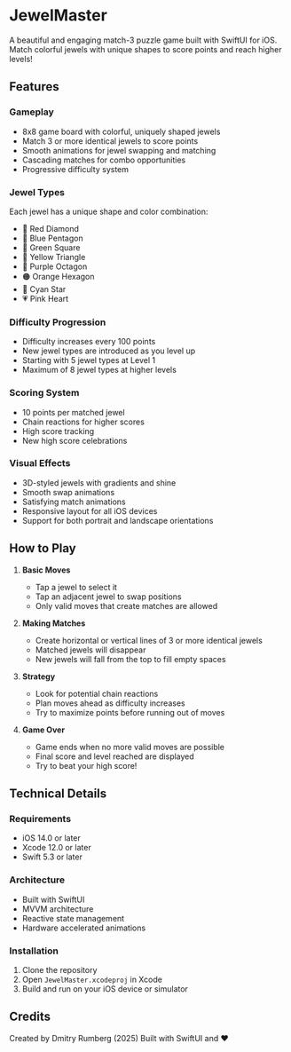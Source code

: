 # JewelMaster

A beautiful and engaging match-3 puzzle game built with SwiftUI for iOS. Match colorful jewels with unique shapes to score points and reach higher levels!

## Features

### Gameplay
- 8x8 game board with colorful, uniquely shaped jewels
- Match 3 or more identical jewels to score points
- Smooth animations for jewel swapping and matching
- Cascading matches for combo opportunities
- Progressive difficulty system

### Jewel Types
Each jewel has a unique shape and color combination:
- 🔴 Red Diamond
- 🔵 Blue Pentagon
- 💚 Green Square
- 💛 Yellow Triangle
- 💜 Purple Octagon
- 🟠 Orange Hexagon
- 🔷 Cyan Star
- 💗 Pink Heart

### Difficulty Progression
- Difficulty increases every 100 points
- New jewel types are introduced as you level up
- Starting with 5 jewel types at Level 1
- Maximum of 8 jewel types at higher levels

### Scoring System
- 10 points per matched jewel
- Chain reactions for higher scores
- High score tracking
- New high score celebrations

### Visual Effects
- 3D-styled jewels with gradients and shine
- Smooth swap animations
- Satisfying match animations
- Responsive layout for all iOS devices
- Support for both portrait and landscape orientations

## How to Play

1. **Basic Moves**
   - Tap a jewel to select it
   - Tap an adjacent jewel to swap positions
   - Only valid moves that create matches are allowed

2. **Making Matches**
   - Create horizontal or vertical lines of 3 or more identical jewels
   - Matched jewels will disappear
   - New jewels will fall from the top to fill empty spaces

3. **Strategy**
   - Look for potential chain reactions
   - Plan moves ahead as difficulty increases
   - Try to maximize points before running out of moves

4. **Game Over**
   - Game ends when no more valid moves are possible
   - Final score and level reached are displayed
   - Try to beat your high score!

## Technical Details

### Requirements
- iOS 14.0 or later
- Xcode 12.0 or later
- Swift 5.3 or later

### Architecture
- Built with SwiftUI
- MVVM architecture
- Reactive state management
- Hardware accelerated animations

### Installation
1. Clone the repository
2. Open `JewelMaster.xcodeproj` in Xcode
3. Build and run on your iOS device or simulator

## Credits

Created by Dmitry Rumberg (2025)
Built with SwiftUI and ❤️
